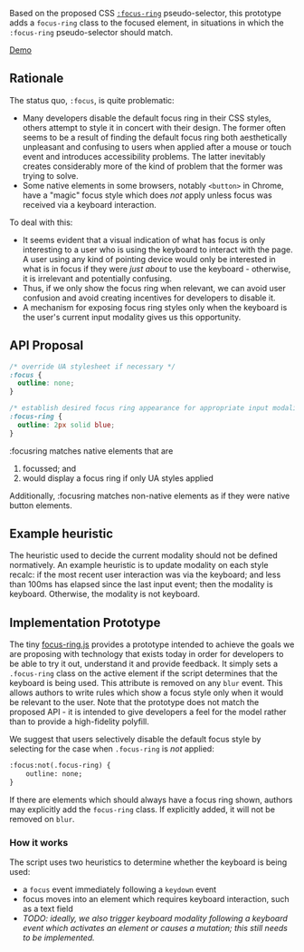 Based on the proposed CSS
[`:focus-ring`](https://drafts.csswg.org/selectors-4/#the-focusring-pseudo)
pseudo-selector,
this prototype adds a `focus-ring` class to the focused element,
in situations in which the `:focus-ring` pseudo-selector should match.

[Demo](https://wicg.github.io/focus-ring/demo)

## Rationale

The status quo, `:focus`, is quite problematic:

- Many developers disable the default focus ring in their CSS styles,
  others attempt to style it in concert with their design.
  The former often seems to be a result of finding the default focus ring
  both aesthetically unpleasant and confusing to users
  when applied after a mouse or touch event and introduces accessibility problems.
  The latter inevitably creates considerably more of the kind of problem that the former was trying to solve.
- Some native elements in some browsers,
  notably `<button>` in Chrome,
  have a "magic" focus style which does _not_ apply
  unless focus was received via a keyboard interaction.

To deal with this:
- It seems evident that a visual indication of what has focus
  is only interesting to a user who is using the keyboard
  to interact with the page.
  A user using any kind of pointing device
  would only be interested in what is in focus
  if they were _just about_ to use the keyboard -
  otherwise, it is irrelevant and potentially confusing.
- Thus, if we only show the focus ring when relevant,
  we can avoid user confusion
  and avoid creating incentives for developers to disable it.
- A mechanism for exposing focus ring styles
  only when the keyboard is the user's current input modality
  gives us this opportunity.

## API Proposal

```css
/* override UA stylesheet if necessary */
:focus {
  outline: none;
}

/* establish desired focus ring appearance for appropriate input modalities */
:focus-ring {
  outline: 2px solid blue;
}
```

:focusring matches native elements that are
1. focussed; and
2. would display a focus ring if only UA styles applied

Additionally, :focusring matches non-native elements as if they were
native button elements.

## Example heuristic

The heuristic used to decide the current modality should not be defined
normatively. An example heuristic is to update modality on each style recalc:
if the most recent user interaction was via the keyboard; and less than 100ms
has elapsed since the last input event; then the modality is keyboard. Otherwise,
the modality is not keyboard.

## Implementation Prototype

The tiny
[focus-ring.js](http://wicg.github.io/focus-ring/src/focus-ring.js)
provides a prototype intended to achieve the goals we are proposing
with technology that exists today
in order for developers to be able to try it out, understand it and provide feedback.
It simply sets a `.focus-ring` class on the active element
if the script determines that the keyboard is being used.
This attribute is removed on any `blur` event.
This allows authors to write rules
which show a focus style only when it would be relevant to the user.
Note that the prototype does not match the proposed API -
it is intended to give developers a feel for the model
rather than to provide a high-fidelity polyfill.

We suggest that users
selectively disable the default focus style
by selecting for the case when `.focus-ring` is _not_ applied:


```html
:focus:not(.focus-ring) {
    outline: none;
}
```

If there are elements which should always have a focus ring shown,
authors may explicitly add the `focus-ring` class.
If explicitly added, it will not be removed on `blur`.

### How it works
The script uses two heuristics to determine whether the keyboard is being used:

- a `focus` event immediately following a `keydown` event
- focus moves into an element which requires keyboard interaction,
  such as a text field
- _TODO: ideally, we also trigger keyboard modality
  following a keyboard event which activates an element or causes a mutation;
  this still needs to be implemented._
